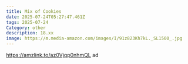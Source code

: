 ```yaml
---
title: Mix of Cookies
date: 2025-07-24T05:27:47.461Z
tags: 2025-07-24
Category: other
description: 18.xx
image: https://m.media-amazon.com/images/I/91z823Kh7kL._SL1500_.jpg
---
```

https://amzlink.to/az0Vjqp0nhmQL ad